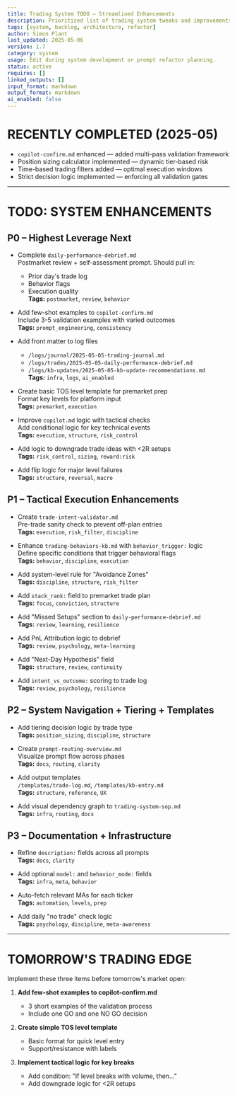 ```yaml
---
title: Trading System TODO — Streamlined Enhancements
description: Prioritized list of trading system tweaks and improvements
tags: [system, backlog, architecture, refactor]
author: Simon Plant
last_updated: 2025-05-06
version: 1.7
category: system
usage: Edit during system development or prompt refactor planning.
status: active
requires: []
linked_outputs: []
input_format: markdown
output_format: markdown
ai_enabled: false
---
```


# RECENTLY COMPLETED (2025-05)

- `copilot-confirm.md` enhanced — added multi-pass validation framework
- Position sizing calculator implemented — dynamic tier-based risk
- Time-based trading filters added — optimal execution windows
- Strict decision logic implemented — enforcing all validation gates

---

# TODO: SYSTEM ENHANCEMENTS

## P0 – Highest Leverage Next

- Complete `daily-performance-debrief.md`  
  Postmarket review + self-assessment prompt. Should pull in:  
  - Prior day's trade log  
  - Behavior flags  
  - Execution quality  
  **Tags:** `postmarket`, `review`, `behavior`  

- Add few-shot examples to `copilot-confirm.md`  
  Include 3-5 validation examples with varied outcomes  
  **Tags:** `prompt_engineering`, `consistency`

- Add front matter to log files  
  - `/logs/journal/2025-05-05-trading-journal.md`  
  - `/logs/trades/2025-05-05-daily-performance-debrief.md`  
  - `/logs/kb-updates/2025-05-05-kb-update-recommendations.md`  
  **Tags:** `infra`, `logs`, `ai_enabled`

- Create basic TOS level template for premarket prep  
  Format key levels for platform input  
  **Tags:** `premarket`, `execution`

- Improve `copilot.md` logic with tactical checks  
  Add conditional logic for key technical events  
  **Tags:** `execution`, `structure`, `risk_control`

- Add logic to downgrade trade ideas with <2R setups  
  **Tags:** `risk_control`, `sizing`, `reward:risk`

- Add flip logic for major level failures  
  **Tags:** `structure`, `reversal`, `macro`

## P1 – Tactical Execution Enhancements

- Create `trade-intent-validator.md`  
  Pre-trade sanity check to prevent off-plan entries  
  **Tags:** `execution`, `risk_filter`, `discipline`

- Enhance `trading-behaviors-kb.md` with `behavior_trigger:` logic  
  Define specific conditions that trigger behavioral flags  
  **Tags:** `behavior`, `discipline`, `execution`

- Add system-level rule for "Avoidance Zones"  
  **Tags:** `discipline`, `structure`, `risk_filter`

- Add `stack_rank:` field to premarket trade plan  
  **Tags:** `focus`, `conviction`, `structure`

- Add "Missed Setups" section to `daily-performance-debrief.md`  
  **Tags:** `review`, `learning`, `resilience`

- Add PnL Attribution logic to debrief  
  **Tags:** `review`, `psychology`, `meta-learning`

- Add "Next-Day Hypothesis" field  
  **Tags:** `structure`, `review`, `continuity`

- Add `intent_vs_outcome:` scoring to trade log  
  **Tags:** `review`, `psychology`, `resilience`

## P2 – System Navigation + Tiering + Templates

- Add tiering decision logic by trade type  
  **Tags:** `position_sizing`, `discipline`, `structure`

- Create `prompt-routing-overview.md`  
  Visualize prompt flow across phases  
  **Tags:** `docs`, `routing`, `clarity`

- Add output templates  
  `/templates/trade-log.md`, `/templates/kb-entry.md`  
  **Tags:** `structure`, `reference`, `UX`

- Add visual dependency graph to `trading-system-sop.md`  
  **Tags:** `infra`, `routing`, `docs`

## P3 – Documentation + Infrastructure

- Refine `description:` fields across all prompts  
  **Tags:** `docs`, `clarity`

- Add optional `model:` and `behavior_mode:` fields  
  **Tags:** `infra`, `meta`, `behavior`

- Auto-fetch relevant MAs for each ticker  
  **Tags:** `automation`, `levels`, `prep`

- Add daily "no trade" check logic  
  **Tags:** `psychology`, `discipline`, `meta-awareness`

---

# TOMORROW'S TRADING EDGE

Implement these three items before tomorrow's market open:

1. **Add few-shot examples to copilot-confirm.md**
   - 3 short examples of the validation process
   - Include one GO and one NO GO decision

2. **Create simple TOS level template**
   - Basic format for quick level entry
   - Support/resistance with labels

3. **Implement tactical logic for key breaks**
   - Add condition: "If level breaks with volume, then..."
   - Add downgrade logic for <2R setups
